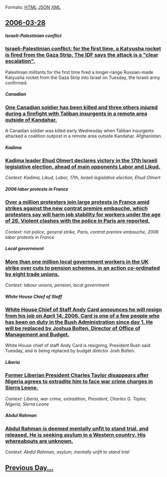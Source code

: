 
Formats: [HTML](2006/03/28/index.html)  [JSON](2006/03/28/index.json)  [XML](2006/03/28/index.xml)  

## [2006-03-28](/news/2006/03/28/index.md)

##### Israeli-Palestinian conflict
### [ Israeli-Palestinian conflict: for the first time, a Katyusha rocket is fired from the Gaza Strip. The IDF says the attack is a "clear escalation". ](/news/2006/03/28/israeli-palestinian-conflict-for-the-first-time-a-katyusha-rocket-is-fired-from-the-gaza-strip-the-idf-says-the-attack-is-a-clear-escal.md)
Palestinian militants for the first time fired a longer-range Russian-made Katyusha rocket from the Gaza Strip into Israel on Tuesday, the Israeli army confirmed. 

##### Canadian
### [ One Canadian soldier has been killed and three others injured during a firefight with Taliban insurgents in a remote area outside of Kandahar. ](/news/2006/03/28/one-canadian-soldier-has-been-killed-and-three-others-injured-during-a-firefight-with-taliban-insurgents-in-a-remote-area-outside-of-kandah.md)
A Canadian soldier was killed early Wednesday when Taliban insurgents attacked a coalition outpost in a remote area outside Kandahar, Afghanistan.

##### Kadima
### [ Kadima leader Ehud Olmert declares victory in the 17th Israeli legislative election, ahead of main opponents Labor and Likud. ](/news/2006/03/28/kadima-leader-ehud-olmert-declares-victory-in-the-17th-israeli-legislative-election-ahead-of-main-opponents-labor-and-likud.md)
_Context: Kadima, Likud, Labor, 17th, Israeli legislative election, Ehud Olmert_

##### 2006 labor protests in France
### [ Over a million protesters join large protests in France amid strikes against the new contrat premire embauche, which protesters say will harm job stability for workers under the age of 26. Violent clashes with the police in Paris are reported. ](/news/2006/03/28/over-a-million-protesters-join-large-protests-in-france-amid-strikes-against-the-new-contrat-premiere-embauche-which-protesters-say-will-h.md)
_Context: riot police, general strike, Paris, contrat premire embauche, 2006 labor protests in France_

##### Local government
### [ More than one million local government workers in the UK strike over cuts to pension schemes, in an action co-ordinated by eight trade unions. ](/news/2006/03/28/more-than-one-million-local-government-workers-in-the-uk-strike-over-cuts-to-pension-schemes-in-an-action-co-ordinated-by-eight-trade-unio.md)
_Context: labour unions, pension, local government_

##### White House Chief of Staff
### [ White House Chief of Staff Andy Card announces he will resign from his job on April 14, 2006. Card is one of a few people who has been on duty in the Bush Administration since day 1. He will be replaced by Joshua Bolten, Director of Office of Management and Budget. ](/news/2006/03/28/white-house-chief-of-staff-andy-card-announces-he-will-resign-from-his-job-on-april-14-2006-card-is-one-of-a-few-people-who-has-been-on-d.md)
White House chief of staff Andy Card is resigning, President Bush said Tuesday, and is being replaced by budget director Josh Bolten.

##### Liberia
### [ Former Liberian President Charles Taylor disappears after Nigeria agrees to extradite him to face war crime charges in Sierra Leone. ](/news/2006/03/28/former-liberian-president-charles-taylor-disappears-after-nigeria-agrees-to-extradite-him-to-face-war-crime-charges-in-sierra-leone.md)
_Context: Liberia, war crime, extradition, President, Charles G. Taylor, Nigeria, Sierra Leone_

##### Abdul Rahman
### [ Abdul Rahman is deemed mentally unfit to stand trial, and released. He is seeking asylum in a Western country. His whereabouts are unknown. ](/news/2006/03/28/abdul-rahman-is-deemed-mentally-unfit-to-stand-trial-and-released-he-is-seeking-asylum-in-a-western-country-his-whereabouts-are-unknown.md)
_Context: Abdul Rahman, asylum, mentally unfit to stand trial_

## [Previous Day...](/news/2006/03/27/index.md)

